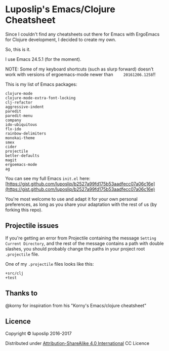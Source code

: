 # Luposlip's Emacs/Clojure Cheatsheet

Since I couldn't find any cheatsheets out there for Emacs with ErgoEmacs for Clojure development, I decided to create my own.

So, this is it.

I use Emacs 24.5.1 (for the moment).

NOTE: Some of my keyboard shortcuts (such as slurp forward) doesn't work with versions of ergoemacs-mode newer than `    20161206.1258`!!

This is my list of Emacs packages:

    clojure-mode
    clojure-mode-extra-font-locking
    clj-refactor
    aggressive-indent
    paredit
    paredit-menu
    company
    ido-ubiquitous
    flx-ido
    rainbow-delimiters
    monokai-theme
    smex
    cider
    projectile
    better-defaults
    magit
    ergoemacs-mode
    ag

You can see my full Emacs `init.el` here:
[https://gist.github.com/luposlip/b2527a99fd175b53aadfecc07a06c16e](https://gist.github.com/luposlip/b2527a99fd175b53aadfecc07a06c16e)

You're most welcome to use and adapt it for your own personal preferences, as long as you share your adaptation with the rest of us (by forking this repo).

## Projectile issues

If you're getting an error from Projectile containing the message `Setting Current Directory`, and the rest of the message contains a path with double slashes, you should probably change the paths in your project root `.projectile` file.

One of my `.projectile` files looks like this:

    +src/clj
    +test


## Thanks to 

@korny for inspiration from his "Korny's Emacs/clojure cheatsheet"

## Licence

Copyright © luposlip 2016-2017

Distributed under [Attribution-ShareAlike 4.0 International](https://creativecommons.org/licenses/by-sa/4.0/) CC Licence
